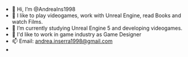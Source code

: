 - 👋 Hi, I’m @AndreaIns1998
- 👀 I like to play videogames, work with Unreal Engine, read Books and watch Films.
- 🌱 I’m currently studying Unreal Engine 5 and developing videogames.
- 💞️ I'd like to work in game industry as Game Designer
- 📫 Email: andrea.inserra1998@gmail.com
- 
<!---
AndreaIns1998/AndreaIns1998 is a ✨ special ✨ repository because its `README.md` (this file) appears on your GitHub profile.
You can click the Preview link to take a look at your changes.
--->
